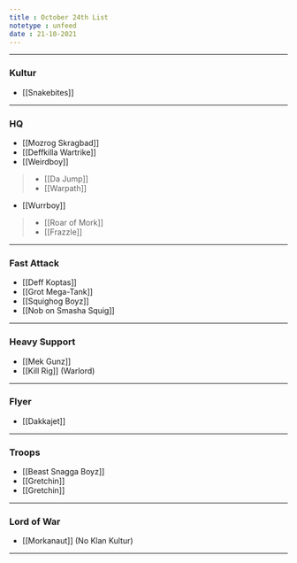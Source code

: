 ```yaml
---
title : October 24th List
notetype : unfeed
date : 21-10-2021
---
```


---

### Kultur
* [[Snakebites]]

---

### HQ
* [[Mozrog Skragbad]]
* [[Deffkilla Wartrike]]
* [[Weirdboy]]
> - [[Da Jump]]
> - [[Warpath]]
* [[Wurrboy]]
>  - [[Roar of Mork]]
>  - [[Frazzle]]

---

### Fast Attack
* [[Deff Koptas]]
* [[Grot Mega-Tank]]
* [[Squighog Boyz]]
*  [[Nob on Smasha Squig]]

---

### Heavy Support
* [[Mek Gunz]]
* [[Kill Rig]] (Warlord)

---

### Flyer
* [[Dakkajet]]

---

### Troops
* [[Beast Snagga Boyz]]
* [[Gretchin]]
* [[Gretchin]]

---

### Lord of War
* [[Morkanaut]] (No Klan Kultur)

---